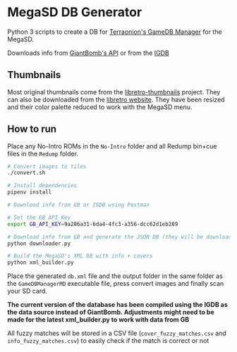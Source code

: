 # MegaSD DB Generator

Python 3 scripts to create a DB for [Terraonion's GameDB Manager](https://github.com/Terraonion-dev/GameDBManagerMD) for the MegaSD.

Downloads info from [GiantBomb's API](https://www.giantbomb.com/api/) or from the [IGDB](https://www.igdb.com/discover)

## Thumbnails

Most original thumbnails come from the [libretro-thumbnails](https://github.com/libretro-thumbnails/libretro-thumbnails) project. They can also be downloaded from the [libretro website](http://thumbnailpacks.libretro.com/). They have been resized and their color palette reduced to work with the MegaSD menu.

## How to run

Place any No-Intro ROMs in the `No-Intro` folder and all Redump bin+cue files in the `Redump` folder.

```bash
# Convert images to tiles
./convert.sh

# Install dependencies
pipenv install

# Download info from GB or IGDB using Postman

# Set the GB API Key
export GB_API_KEY=9a286a31-6da4-4fc3-a356-dcc62d1eb289

# Download info from GB and generate the JSON DB (they will be downloaded in the dbs folder)
python downloader.py

# Build the MegaSD's XML DB with info + covers
python xml_builder.py
```

Place the generated `db.xml` file and the output folder in the same folder as the `GameDBManagerMD` executable file, press convert images and finally scan your SD card.

**The current version of the database has been compiled using the IGDB as the data source instead of GiantBomb. Adjustments might need to be made for the latest xml_builder.py to work with data from GB**

All fuzzy matches will be stored in a CSV file (`cover_fuzzy_matches.csv` and `info_fuzzy_matches.csv`) to easily check if the match is correct or not
